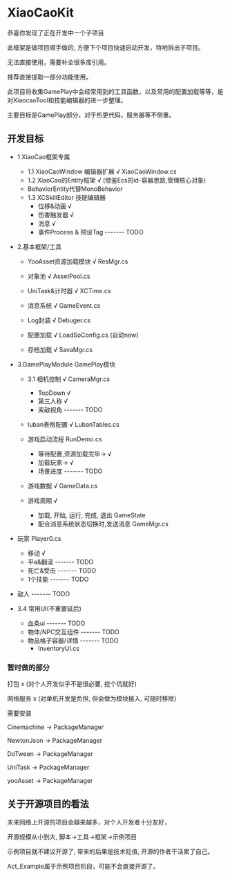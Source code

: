 # XiaoCaoKit

恭喜你发现了正在开发中一个子项目

此框架是做项目顺手做的, 方便下个项目快速启动开发，特地拆出子项目。

无法直接使用，需要补全很多库引用。

推荐直接提取一部分功能使用。

此项目将收集GamePlay中会经常用到的工具函数，以及常用的配置加载等等，是对XiaocaoTool和技能编辑器的进一步整理。

主要目标是GamePlay部分，对于热更代码，服务器等不侧重。

## 开发目标


* 1.XiaoCao框架专属
	* 1.1 XiaoCaoWindow 编辑器扩展 √ XiaoCaoWindow.cs
	* 1.2 XiaoCao的Entity框架  √ (借鉴Ecs的id-容器思路,管理核心对象)
	* BehaviorEntity代替MonoBehavior
	* 1.3 XCSkillEditor 技能编辑器
		* 位移&动画 √
		* 伤害触发器 √
		* 消息 √
		* 事件Process & 预设Tag ------- TODO

* 2.基本框架/工具
	* YooAsset资源加载模块 √ ResMgr.cs
	* 对象池 √ AssetPool.cs

	* UniTask&计时器 √ XCTime.cs
	* 消息系统 √  GameEvent.cs
	* Log封装 √ Debuger.cs

	* 配置加载 √ LoadSoConfig.cs (自动new)
	* 存档加载 √ SavaMgr.cs

* 3.GamePlayModule GamePlay模块
	* 3.1 相机控制 √ CameraMgr.cs
		* TopDown √
		* 第三人称 √
		* 索敌视角 ------- TODO
	* luban表格配置 √ LubanTables.cs

	* 游戏启动流程 RunDemo.cs
		* 等待配置,资源加载完毕-> √
		* 加载玩家-> √
		* 场景进度 ------- TODO

	* 游戏数据 √ GameData.cs
	* 游戏周期 √
		* 加载, 开始, 运行, 完成, 退出  GameState
		* 配合消息系统状态切换时,发送消息  GameMgr.cs

 * 玩家 Player0.cs
	* 移动 √
	* 平a&翻滚 ------- TODO
	* 死亡&受击 ------- TODO
	* 1个技能 ------- TODO
 * 敌人 ------- TODO

 * 3.4 常用UI(不重要延后)
	* 血条ui ------- TODO
	* 物体/NPC交互组件 ------- TODO
	* 物品格子容器/详情 ------- TODO 
		* InventoryUI.cs

### 暂时做的部分

打包 x (对个人开发似乎不是很必要, 挖个坑就好)

网络服务 x (对单机开发是负担, 但会做为模块接入, 可随时移除)



需要安装

Cinemachine -> PackageManager

NewtonJson  -> PackageManager

DoTween		-> PackageManager

UniTask		-> PackageManager

yooAsset -> PackageManager





## 关于开源项目的看法

未来网络上开源的项目会越来越多，对个人开发者十分友好，

开源规模从小到大, 脚本->工具->框架->示例项目

示例项目就不建议开源了, 带来的后果是技术贬值, 开源的作者干活累了自己。

Act_Example属于示例项目阶段，可能不会直接开源了。